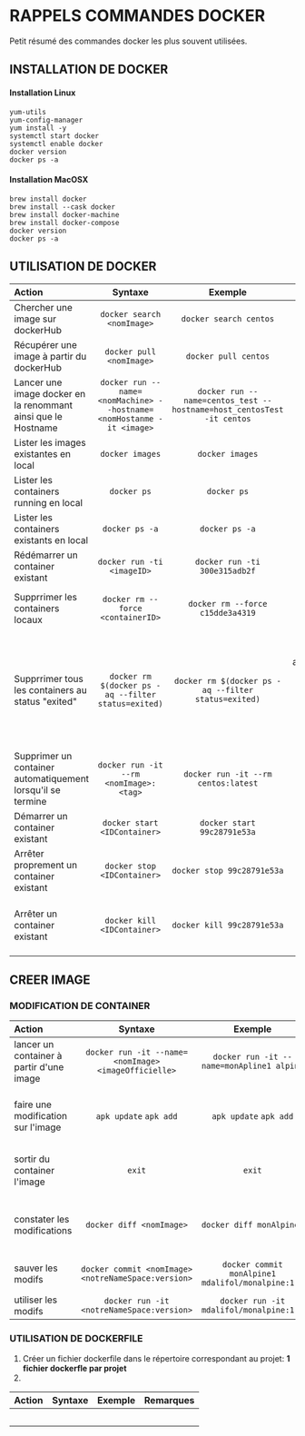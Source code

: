 # RAPPELS COMMANDES DOCKER

Petit résumé des commandes docker les plus souvent utilisées.


## INSTALLATION DE DOCKER

#### Installation Linux
```terminal
yum-utils
yum-config-manager
yum install -y
systemctl start docker
systemctl enable docker
docker version
docker ps -a
```

#### Installation MacOSX
```terminal
brew install docker
brew install --cask docker
brew install docker-machine
brew install docker-compose
docker version
docker ps -a
```


## UTILISATION DE DOCKER


| Action       |     Syntaxe    |        Exemple |    Remarques  |
| :------------ | :-------------: | :-------------: |-------------: |
| Chercher une image sur dockerHub      |     `docker search <nomImage>`     |        `docker search centos` ||
| Récupérer une image à partir du dockerHub    |   `docker pull <nomImage>`    |      `docker pull centos`||
| Lancer une image docker en la renommant ainsi que le Hostname        |     `docker run --name=<nomMachine> --hostname=<nomHostanme -it <image>`      |         `docker run --name=centos_test --hostname=host_centosTest -it centos` ||
| Lister les images existantes en local |  `docker images` | `docker images` | affiche la liste des images|
| Lister les containers running en local |  `docker ps` | `docker ps` | affiche la liste des containers running|
| Lister les containers existants en local |  `docker ps -a` | `docker ps -a` | affiche la liste des containers|
| Rédémarrer un container existant |  `docker run -ti <imageID>` | `docker run -ti 300e315adb2f` ||
| Supprrimer les containers locaux |  `docker rm --force <containerID>` | `docker rm --force c15dde3a4319` |la valeur de <containerID> provient du résultat de `docker pas -a`|
| Supprrimer tous les containers au status "exited" |  `docker rm $(docker ps -aq --filter status=exited)` | `docker rm $(docker ps -aq --filter status=exited)` |l'option "q" est pour récupérer automatiquement tous les ID des containers pour pouvoir supprimer tous ceux qui sont dans le status "exited"|
| Supprimer un container automatiquement  lorsqu'il se termine     |     `docker run -it --rm <nomImage>:<tag>`     |        `docker run -it --rm centos:latest` ||
| Démarrer un container existant     |     `docker start <IDContainer>`     |        `docker start 99c28791e53a` ||
| Arrêter proprement un container existant     |     `docker stop <IDContainer>`     |        `docker stop 99c28791e53a` ||
| Arrêter un container existant     |     `docker kill <IDContainer>`     |        `docker kill 99c28791e53a` | permet de débloquer un container lorsqu'il est buggué |



## CREER IMAGE

### MODIFICATION DE CONTAINER

| Action       |     Syntaxe    |        Exemple |    Remarques  |
| :------------ | :-------------: | :-------------: |-------------: |
| lancer un container à partir d'une image | `docker run -it --name=<nomImage> <imageOfficielle>` | `docker run -it --name=monApline1 alpine` |  |
| faire une modification sur l'image | `apk update` `apk add` | `apk update` `apk add` | "apk" correspond à "apt", permet de faire une mise à jour |
| sortir du container l'image | `exit` | `exit` | permet de sortir proprement du container |
| constater les modifications | `docker diff <nomImage>` | `docker diff monAlpine1` | des différences s'affichent avec "A", "C", "D" |
| sauver les modifs | `docker commit <nomImage> <notreNameSpace:version>`| `docker commit monAlpine1 mdalifol/monalpine:1.0` | permet de sauver ma modifications |
| utiliser les modifs | `docker run -it <notreNameSpace:version>`| `docker run -it mdalifol/monalpine:1.0` |  |


### UTILISATION DE DOCKERFILE

1. Créer un fichier dockerfile dans le répertoire correspondant au projet: **1 fichier dockerfle par projet**
2.

| Action       |     Syntaxe    |        Exemple |    Remarques  |
| :------------ | :-------------: | :-------------: |-------------: |
|  |  |  |  |
|  |  |  |  |
|  |  |  |  |
|  |  |  |  |
|  |  |  |  |
